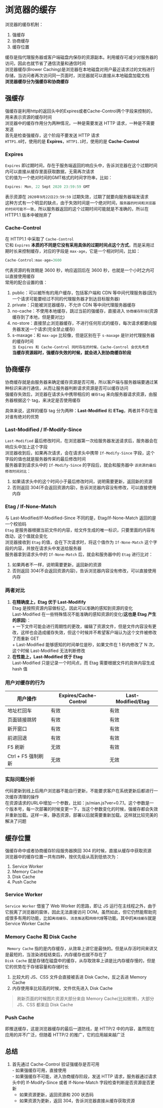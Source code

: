 # 浏览器的缓存  
浏览器的缓存机制：  
1. 强缓存  
2. 协商缓存  
3. 缓存位置  

缓存是指代理服务器或客户端磁盘内保存的资源副本。利用缓存可减少对服务器的访问，因此也就节省了通信流量和通信时间  
浏览器缓存(Brower Caching)是浏览器在本地磁盘对用户最近请求过的文档进行存储，当访问者再次访问同一页面时，浏览器就可以直接从本地磁盘加载文档  
**浏览器缓存分为强缓存和协商缓存**  

## 强缓存  
强缓存是利用http的返回头中的Expires或者Cache-Control两个字段来控制的，用来表示资源的缓存时间  
浏览器中的缓存作用分为两种情况，一种是需要发送 HTTP 请求，一种是不需要发送  
首先是检查强缓存，这个阶段不要发送 HTTP 请求  
`HTTP1.0`时，使用的是 **Expires**，`HTTP1.1`时，使用的是 **Cache-Control**  
### Expires  
  `Expires` 即过期时间，存在于服务端返回的响应头中，告诉浏览器在这个过期时间内可以直接从缓存里面获取数据，无需再次请求  
  它的值为一个绝对时间的GMT格式的时间字符串，比如：  
  ```js
  Expires: Mon, 22 Sept 2020 23:59:59 GMT
  ```
  表示资源在 `2020年9月22日23:59:59` 过期失效，过期了就要向服务器端发请求  
  这种方式有一个明显的缺点，由于失效时间是一个绝对时间，`服务器的时间和浏览器的时间可能不一致`，所以服务器返回的这个过期时间可能就是不准确的，所以在 HTTP1.1 版本中被抛弃了  

### Cache-Control  
  在 HTTP1.1 中采取了 `Cache-Control`  
  它和 `Expires` **本质的不同是它没有采用具体的过期时间点这个方式**，而是采用过期时长来控制缓存，对应的字段是 `max-age`，它是一个相对时间，比如：  
  ```js
  Cache-Control:max-age=3600
  ```
  代表资源的有效期是 3600 秒，响应返回后在 3600 秒，也就是一个小时之内可以直接使用缓存  
  常用的配合设置的值：  
  1. public：可以被所有的用户缓存，包括客户端和 CDN 等中间代理服务器(因为一个请求可能要经过不同的代理服务器才到达目标服务器)  
  2. private：只能被浏览器缓存，不允许 CDN 等中间代理服务器缓存  
  3. no-cache：不使用本地缓存，跳过当前的强缓存，直接进入 `协商缓存阶段`(资源缓存到了本地，但是要对比)  
  4. no-store：直接禁止浏览器缓存，不进行任何形式的缓存，每次请求都要向服务器发送一个请求(完全禁止缓存)  
  5. s-maxage：和 `max-age` 比较像，但是区别在于 `s-maxage` 是针对代理服务器的缓存时间  
  `当 Expires 和 Cache-Control 同时存在的时候，Cache-Control 会优先考虑`  
  **当缓存资源超时，强缓存失效的时候，就会进入到协商缓存阶段**  

## 协商缓存  
  协商缓存就是由服务器来确定缓存资源是否可用，所以客户端与服务器端要通过某种标识来进行通信，从而让服务器判断请求资源是否可以缓存访问  
  强缓存失效后，浏览器在请求头中携带相应的 `缓存tag` 来向服务器请求资源，由服务器根据这个 tag，来决定是否使用缓存  

  具体来说，这样的缓存 tag 分为两种：**Last-Modified** 和 **ETag**，两者并不存在谁对谁有绝对的优势  

### Last-Modified / If-Modify-Since  
  `Last-Modified` 最后修改时间，在浏览器第一次给服务器发送请求后，服务器会在响应头中加上这个字段  
  浏览器收到后，如果再次请求，会在请求头中携带 `If-Modify-Since` 字段，这个字段的值也就是服务器传来的最后修改时间  
  服务器拿到请求头中的 `If-Modify-Since` 的字段后，就会和服务器中 `该资源的最后修改时间对比`：  
  1. 如果请求头中的这个时间小于最后修改时间，说明需要更新，返回新的资源  
  2. 否则返回 304(不会返回资源内容)，告诉浏览器内容没有修改，可以直接使用内存  

### Etag / If-None-Match  
  与 Last-Modified/If-Modified-Since 不同的是，Etag/If-None-Match 返回的是一个校验码  
  `Etag` 是服务器根据当前文件的内容，给文件生成的唯一标识，只要里面的内容有改动，这个值就会变化  
  浏览器接收到 `Etag` 的值，会在下次请求时，将这个值作为 `If-None-Match` 这个字段的内容，并放在请求头中发送给服务器  
  服务器拿到请求头中的 `If-None-Match` 后，就会和服务器中的 `Etag` 进行比对：  
  1. 如果两者不一样，说明需要更新，返回新的资源  
  2. 否则返回 304(不会返回资源内容)，告诉浏览器内容没有修改，可以直接使用内存  

### 两者对比  
  1. **在精确度上，Etag 优于 Last-Modifify**  
    Etag 是按照资源内容做标记，因此可以准确的感知到资源的变化  
    Last-Modified 在一些特殊情况不能准确的感知资源的变化(**这也是 Etag 产生的原因**)：  
    + 一下文件可能会进行周期性的更改，编辑了资源文件，但是文件内容没有更改，这样也会造成缓存失效，但这个时候并不希望客户端认为这个文件被修改了而重新 GET  
    + Last-Modified 能够感知的时间单位是秒，如果文件在 1 秒内修改了 N 次，这个时候 Last-Modified 无法判断修改  
  2. **在性能上，Last-Modified 优于 Etag**  
    Last-Modified 只是记录一个时间点，而 Etag 需要根据文件的具体内容生成 hash 值  

### 用户对缓存的行为  
  用户操作       | Expires/Cache-Control | Last-Modified/Etag 
  ------------- | ---------------------- | ------------------
  地址栏回车     | 有效                   | 有效
  页面链接跳转   | 有效                   | 有效
  新开窗口       | 有效                   | 有效
  前进回退       | 有效                   | 有效
  F5 刷新        | 无效                   | 有效
  Ctrl + F5 强制刷新 | 无效               | 无效

### 实际问题分析  
代码更新到线上后用户浏览器不能自行更新，不能要求客户在系统更新后都进行一次缓存清理的操作  
在资源请求的URL中增加一个参数，比如：js/mian.js?ver=0.7.1。这个参数是一个版本号，每一次部署的时候变更一下，当这个参数变化的时候，强缓存都会失效并重新加载。这样一来，静态资源，部署以后就需要重新加载。这样就比较完美的解决了问题  

## 缓存位置  
  强缓存命中或者协商缓存阶段服务器换回 304 的时候，直接从缓存中获取资源  
  浏览器中的缓存位置一共有四种，按优先级从高到低依次为：  
  1. Service Worker  
  2. Memory Cache  
  3. Disk Cache  
  4. Push Cache  

### Service Worker  
  `Service Worker` 借鉴了 Web Worker 的思路，即让 JS 运行在主线程之外，由于它脱离了浏览器的窗体，因此无法直接访问 DOM。虽然如此，但它仍然能帮助完成很多有用的功能，比如`离线缓存`、`消息推送`和`网络代理`等功能。其中的`离线缓存`就是 Service Worker Cache  

### Memory Cache 和 Disk Cache  
 ` Memory Cache` 指的是内存缓存，从效率上讲它是最快的。但是从存活时间来讲又是最短的，当渲染进程结束后，内存缓存也就不存在了  
  `Disk Cache` 就是存储在磁盘中的缓存，从存取效率上讲是比内存缓存慢的，但是它的优势在于存储容量和存储时长  
  1. 比较大的 JS、CSS 文件会直接被丢进 Disk Cache，反之丢进 Memory Cache  
  2. 内存使用率比较高的时候，文件优先进入 Disk Cache  

  > 刷新页面的时候图片资源大部分来自 Memory Cache(比如微博)，大部分 JS、CSS 都来自 Disk Cache  

### Push Cache  
  即推送缓存，这是浏览器缓存的最后一道防线，是 HTTP/2 中的内容，虽然现在应用的并不广泛，但随着 HTTP/2 的推广，它的应用越来越广泛  

## 总结  
  1. 首先通过 Cache-Control 验证强缓存是否可用  
    - 如果强缓存可用，直接使用  
    - 如果强缓存不可能，进入协商缓存阶段，发送 HTTP 请求，服务器通过请求头中的 If-Modify-Since 或者 If-None-Match 字段检查判断是否资源是否更新  
      + 如果资源更新，返回资源和 200 状态码  
      + 如果资源为更新，返回 304，告诉浏览器直接从缓存获取资源  